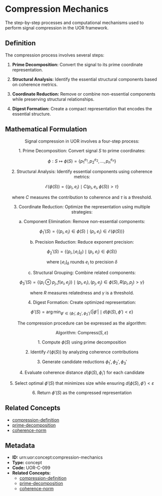 # Compression Mechanics

The step-by-step processes and computational mechanisms used to perform signal compression in the UOR framework.

## Definition

The compression process involves several steps:

1. **Prime Decomposition:** Convert the signal to its prime coordinate representation.

2. **Structural Analysis:** Identify the essential structural components based on coherence metrics.

3. **Coordinate Reduction:** Remove or combine non-essential components while preserving structural relationships.

4. **Digest Formation:** Create a compact representation that encodes the essential structure.

## Mathematical Formulation

$$
\text{Signal compression in UOR involves a four-step process:}
$$

$$
\text{1. Prime Decomposition: Convert signal } S \text{ to prime coordinates:}
$$

$$
\phi: S \mapsto \phi(S) = \{p_1^{e_1}, p_2^{e_2}, \ldots, p_n^{e_n}\}
$$

$$
\text{2. Structural Analysis: Identify essential components using coherence metrics:}
$$

$$
\mathcal{E}(\phi(S)) = \{(p_i, e_i) \mid C(p_i, e_i, \phi(S)) > \tau\}
$$

$$
\text{where } C \text{ measures the contribution to coherence and } \tau \text{ is a threshold.}
$$

$$
\text{3. Coordinate Reduction: Optimize the representation using multiple strategies:}
$$

$$
\text{   a. Component Elimination: Remove non-essential components:}
$$

$$
\phi_1'(S) = \{(p_i, e_i) \in \phi(S) \mid (p_i, e_i) \in \mathcal{E}(\phi(S))\}
$$

$$
\text{   b. Precision Reduction: Reduce exponent precision:}
$$

$$
\phi_2'(S) = \{(p_i, \lfloor e_i \rfloor_\delta) \mid (p_i, e_i) \in \phi(S)\}
$$

$$
\text{   where } \lfloor e_i \rfloor_\delta \text{ rounds } e_i \text{ to precision } \delta
$$

$$
\text{   c. Structural Grouping: Combine related components:}
$$

$$
\phi_3'(S) = \{(p_i \otimes p_j, f(e_i, e_j)) \mid (p_i, e_i), (p_j, e_j) \in \phi(S),\, R(p_i, p_j) > \gamma\}
$$

$$
\text{   where } R \text{ measures relatedness and } \gamma \text{ is a threshold.}
$$

$$
\text{4. Digest Formation: Create optimized representation:}
$$

$$
\phi'(S) = \arg\min_{\phi' \in \{\phi_1', \phi_2', \phi_3'\}} \{|\phi'| \mid d(\phi(S), \phi') < \varepsilon\}
$$

$$
\text{The compression procedure can be expressed as the algorithm:}
$$

$$
\text{Algorithm: Compress}(S, \varepsilon)
$$

$$
\text{  1. Compute } \phi(S) \text{ using prime decomposition}
$$

$$
\text{  2. Identify } \mathcal{E}(\phi(S)) \text{ by analyzing coherence contributions}
$$

$$
\text{  3. Generate candidate reductions } \phi_1', \phi_2', \phi_3'
$$

$$
\text{  4. Evaluate coherence distance } d(\phi(S), \phi_i') \text{ for each candidate}
$$

$$
\text{  5. Select optimal } \phi'(S) \text{ that minimizes size while ensuring } d(\phi(S), \phi') < \varepsilon
$$

$$
\text{  6. Return } \phi'(S) \text{ as the compressed representation}
$$

## Related Concepts

- [compression-definition](./compression-definition.md)
- [prime-decomposition](./prime-decomposition.md)
- [coherence-norm](./coherence-norm.md)

## Metadata

- **ID:** urn:uor:concept:compression-mechanics
- **Type:** concept
- **Code:** UOR-C-099
- **Related Concepts:**
  - [compression-definition](./compression-definition.md)
  - [prime-decomposition](./prime-decomposition.md)
  - [coherence-norm](./coherence-norm.md)
